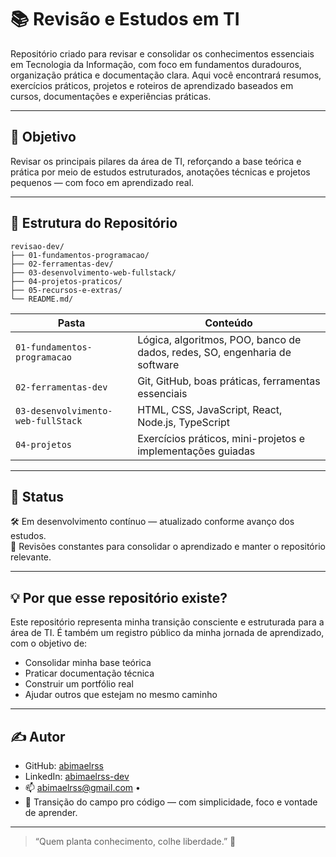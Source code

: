 # 📚 Revisão e Estudos em TI

Repositório criado para revisar e consolidar os conhecimentos essenciais em Tecnologia da Informação, com foco em fundamentos duradouros, organização prática e documentação clara. Aqui você encontrará resumos, exercícios práticos, projetos e roteiros de aprendizado baseados em cursos, documentações e experiências práticas.

---

## 🎯 Objetivo

Revisar os principais pilares da área de TI, reforçando a base teórica e prática por meio de estudos estruturados, anotações técnicas e projetos pequenos — com foco em aprendizado real.

---

## 🧱 Estrutura do Repositório

```text
revisao-dev/
├── 01-fundamentos-programacao/
├── 02-ferramentas-dev/
├── 03-desenvolvimento-web-fullstack/
├── 04-projetos-praticos/
├── 05-recursos-e-extras/
└── README.md/
```

<table>
  <thead>
    <tr>
      <th>Pasta</th>
      <th>Conteúdo</th>
    </tr>
  </thead>
  <tbody>
    <tr>
      <td><code>01-fundamentos-programacao</code></td>
      <td>Lógica, algoritmos, POO, banco de dados, redes, SO, engenharia de software</td>
    </tr>
    <tr>
      <td><code>02-ferramentas-dev</code></td>
      <td>Git, GitHub, boas práticas, ferramentas essenciais</td>
    </tr>
    <tr>
      <td><code>03-desenvolvimento-web-fullStack</code></td>
      <td>HTML, CSS, JavaScript, React, Node.js, TypeScript</td>
    </tr>
    <tr>
      <td><code>04-projetos</code></td>
      <td>Exercícios práticos, mini-projetos e implementações guiadas</td>
    </tr>
  </tbody>
</table>

---

## 🚧 Status

🛠 Em desenvolvimento contínuo — atualizado conforme avanço dos estudos.  
🔁 Revisões constantes para consolidar o aprendizado e manter o repositório relevante.

---

## 💡 Por que esse repositório existe?

Este repositório representa minha transição consciente e estruturada para a área de TI. É também um registro público da minha jornada de aprendizado, com o objetivo de:

- Consolidar minha base teórica
- Praticar documentação técnica
- Construir um portfólio real
- Ajudar outros que estejam no mesmo caminho

---

## ✍️ Autor

- GitHub: [abimaelrss](https://github.com/abimaelrss)
- LinkedIn: [abimaelrss-dev](https://www.linkedin.com/in/abimaelrss-dev)
- 📫 abimaelrss@gmail.com •
- 🐂 Transição do campo pro código — com simplicidade, foco e vontade de aprender.

---

> “Quem planta conhecimento, colhe liberdade.” 🌱
